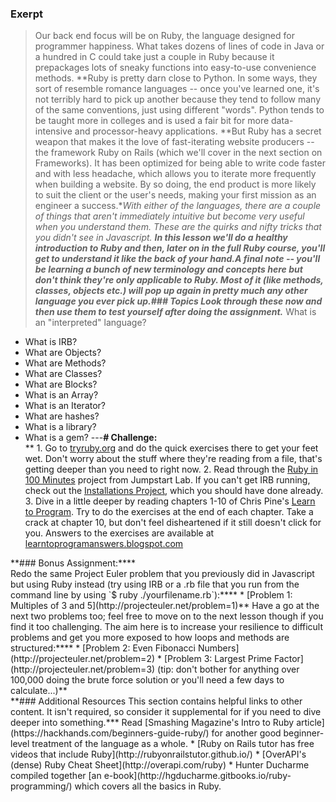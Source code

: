 ### Exerpt
>Our back end focus will be on Ruby, the language designed for programmer happiness.  What takes dozens of lines of code in Java or a hundred in C could take just a couple in Ruby because it prepackages lots of sneaky functions into easy-to-use convenience methods.  **Ruby is pretty darn close to Python.  In some ways, they sort of resemble romance languages -- once you've learned one, it's not terribly hard to pick up another because they tend to follow many of the same conventions, just using different "words".  Python tends to be taught more in colleges and is used a fair bit for more data-intensive and processor-heavy applications.  **But Ruby has a secret weapon that makes it the love of fast-iterating website producers -- the framework Ruby on Rails (which we'll cover in the next section on Frameworks). It has been optimized for being able to write code faster and with less headache, which allows you to iterate more frequently when building a website.  By so doing, the end product is more likely to suit the client or the user's needs, making your first mission as an engineer a success.**With either of the languages, there are a couple of things that aren't immediately intuitive but become very useful when you understand them.  These are the quirks and nifty tricks that you didn't see in Javascript.  **In this lesson we'll do a healthy introduction to Ruby and then, later on in the full Ruby course, you'll get to understand it like the back of your hand.**A final note -- you'll be learning a bunch of new terminology and concepts here but don't think they're only applicable to Ruby.  Most of it (like methods, classes, objects etc.) will pop up again in pretty much any other language you ever pick up.**###  Topics
Look through these now and then use them to test yourself after doing the assignment.*** What is an "interpreted" language?
* What is IRB?
* What are Objects?
* What are Methods?
* What are Classes?
* What are Blocks?
* What is an Array?
* What is an Iterator?
* What are hashes?
* What is a library?
* What is a gem?
---**# Challenge:**<div class="lesson-content__panel" markdown="1">**  1. Go to [tryruby.org](http://tryruby.org) and do the quick exercises there to get your feet wet.  Don't worry about the stuff where they're reading from a file, that's getting deeper than you need to right now.
  2. Read through the [Ruby in 100 Minutes](http://tutorials.jumpstartlab.com/projects/ruby_in_100_minutes.html) project from Jumpstart Lab.  If you can't get IRB running, check out the [Installations Project](/web-development-101/installations), which you should have done already.
  3. Dive in a little deeper by reading chapters 1-10 of Chris Pine's [Learn to Program](http://pine.fm/LearnToProgram/?Chapter=00).  Try to do the exercises at the end of each chapter.  Take a crack at chapter 10, but don't feel disheartened if it still doesn't click for you.  Answers to the exercises are available at [learntoprogramanswers.blogspot.com](http://learntoprogramanswers.blogspot.com/)
</div>**### Bonus Assignment:****
<div class="lesson-content__panel" markdown="1">
  Redo the same Project Euler problem that you previously did in Javascript but using Ruby instead (try using IRB or a .rb file that you run from the command line by using `$ ruby ./yourfilename.rb`):****
  * [Problem 1: Multiples of 3 and 5](http://projecteuler.net/problem=1)**  Have a go at the next two problems too; feel free to move on to the next lesson though if you find it too challenging. The aim here is to increase your resilience to difficult problems and get you more exposed to how loops and methods are structured:****
  * [Problem 2: Even Fibonacci Numbers](http://projecteuler.net/problem=2)
  * [Problem 3: Largest Prime Factor](http://projecteuler.net/problem=3) (tip: don't bother for anything over 100,000 doing the brute force solution or you'll need a few days to calculate...)**</div>**### Additional Resources
This section contains helpful links to other content. It isn't required, so consider it supplemental for if you need to dive deeper into something.*** Read [Smashing Magazine's Intro to Ruby article](https://hackhands.com/beginners-guide-ruby/) for another good beginner-level treatment of the language as a whole.
* [Ruby on Rails tutor has free videos that include Ruby](http://rubyonrailstutor.github.io/)
* [OverAPI's (dense) Ruby Cheat Sheet](http://overapi.com/ruby)
* Hunter Ducharme compiled together [an e-book](http://hgducharme.gitbooks.io/ruby-programming/) which covers all the basics in Ruby.
